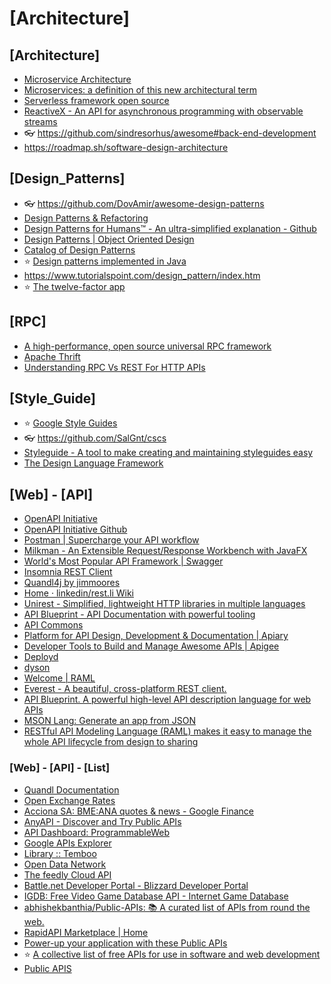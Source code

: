 # [Architecture]

## [Architecture]

- [Microservice Architecture](https://microservices.io/)
- [Microservices: a definition of this new architectural term](https://martinfowler.com/articles/microservices.html)
- [Serverless framework open source](https://www.serverless.com/)
- [ReactiveX - An API for asynchronous programming with observable streams](https://reactivex.io/)
- 👓 <https://github.com/sindresorhus/awesome#back-end-development>
- <https://roadmap.sh/software-design-architecture>

## [Design_Patterns]

- 👓 <https://github.com/DovAmir/awesome-design-patterns>
- [Design Patterns & Refactoring](https://sourcemaking.com/)
- [Design Patterns for Humans™ - An ultra-simplified explanation - Github](https://github.com/kamranahmedse/design-patterns-for-humans)
- [Design Patterns | Object Oriented Design](https://www.oodesign.com/)
- [Catalog of Design Patterns](https://refactoring.guru/design-patterns/catalog)
- ⭐ [Design patterns implemented in Java](https://java-design-patterns.com/)
- <https://www.tutorialspoint.com/design_pattern/index.htm>
- ⭐ [The twelve-factor app](https://12factor.net/es/)

## [RPC]

- [A high-performance, open source universal RPC framework](https://grpc.io/)
- [Apache Thrift](http://thrift.apache.org/)
- [Understanding RPC Vs REST For HTTP APIs](https://www.smashingmagazine.com/2016/09/understanding-rest-and-rpc-for-http-apis/)

## [Style_Guide]

- ⭐ [Google Style Guides](https://google.github.io/styleguide/)
- 👓 <https://github.com/SalGnt/cscs>
- [Styleguide - A tool to make creating and maintaining styleguides easy](http://hugeinc.github.io/styleguide/)
- [The Design Language Framework](https://diez.org/)

## [Web] - [API]

- [OpenAPI Initiative](https://www.openapis.org/)
- [OpenAPI Initiative Github](https://github.com/oai)
- [Postman | Supercharge your API workflow](https://www.getpostman.com/)
- [Milkman - An Extensible Request/Response Workbench with JavaFX](https://github.com/warmuuh/milkman)
- [World's Most Popular API Framework | Swagger](https://swagger.io/)
- [Insomnia REST Client](https://insomnia.rest/)
- [Quandl4j by jimmoores](http://quandl4j.org/)
- [Home · linkedin/rest.li Wiki](https://github.com/linkedin/rest.li/wiki)
- [Unirest - Simplified, lightweight HTTP libraries in multiple languages](http://unirest.io/)
- [API Blueprint - API Documentation with powerful tooling](http://apiblueprint.org/)
- [API Commons](http://apicommons.org/index.html)
- [Platform for API Design, Development & Documentation | Apiary](https://apiary.io/)
- [Developer Tools to Build and Manage Awesome APIs | Apigee](https://apigee.com/about/developers)
- [Deployd](http://deployd.com/)
- [dyson](http://webpro.github.io/dyson/)
- [Welcome | RAML](https://raml.org/index.html)
- [Everest - A beautiful, cross-platform REST client.](https://github.com/RohitAwate/Everest)
- [API Blueprint. A powerful high-level API description language for web APIs](https://apiblueprint.org/)
- [MSON Lang: Generate an app from JSON](https://github.com/redgeoff/mson)
- [RESTful API Modeling Language (RAML) makes it easy to manage the whole API lifecycle from design to sharing](https://raml.org/)

### [Web] - [API] - [List]

- [Quandl Documentation](https://docs.quandl.com/#introduction)
- [Open Exchange Rates](https://openexchangerates.org/)
- [Acciona SA: BME:ANA quotes & news - Google Finance](https://www.google.com/finance?q=BME%3AANA&ei=zosbVqmeN4nGU4Xqu4gG)
- [AnyAPI - Discover and Try Public APIs](https://any-api.com/)
- [API Dashboard: ProgrammableWeb](http://www.programmableweb.com/apis)
- [Google APIs Explorer](https://developers.google.com/apis-explorer/?csw=1#p/)
- [Library :: Temboo](https://temboo.com/library/)
- [Open Data Network](https://www.opendatanetwork.com/)
- [The feedly Cloud API](https://developer.feedly.com/)
- [Battle.net Developer Portal - Blizzard Developer Portal](https://dev.battle.net/)
- [IGDB: Free Video Game Database API - Internet Game Database](https://www.igdb.com/api)
- [abhishekbanthia/Public-APIs: 📚 A curated list of APIs from round the web.](https://github.com/n0shake/Public-APIs)
- [RapidAPI Marketplace | Home](https://rapidapi.com/)
- [Power-up your application with these Public APIs](https://public-apis.io/)
- ⭐ [A collective list of free APIs for use in software and web development](https://github.com/public-apis/public-apis)
- [Public APIS](https://publicapis.dev/)
